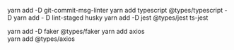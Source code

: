 yarn add -D git-commit-msg-linter
yarn add typescript @types/typescript -D
yarn add - D lint-staged husky
yarn add -D jest @types/jest ts-jest

yarn add  -D faker @types/faker
yarn add axios   
yarn add @types/axios   